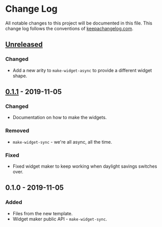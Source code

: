 # Change Log
All notable changes to this project will be documented in this file. This change log follows the conventions of [keepachangelog.com](http://keepachangelog.com/).

## [Unreleased]
### Changed
- Add a new arity to `make-widget-async` to provide a different widget shape.

## [0.1.1] - 2019-11-05
### Changed
- Documentation on how to make the widgets.

### Removed
- `make-widget-sync` - we're all async, all the time.

### Fixed
- Fixed widget maker to keep working when daylight savings switches over.

## 0.1.0 - 2019-11-05
### Added
- Files from the new template.
- Widget maker public API - `make-widget-sync`.

[Unreleased]: https://github.com/your-name/url-shortener/compare/0.1.1...HEAD
[0.1.1]: https://github.com/your-name/url-shortener/compare/0.1.0...0.1.1
